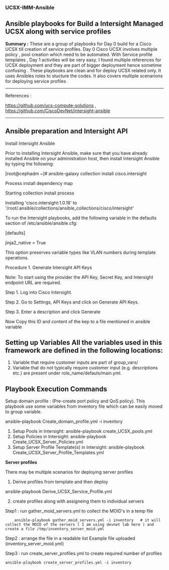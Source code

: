 ### UCSX-IMM-Ansible

Ansible playbooks for Build a Intersight Managed UCSX along with service profiles
-------------



**Summary :** These are a group of playbooks for Day 0 build for a Cisco UCSX till creation of service profiles. Day 0 Cisco UCSX involves multiple policy , pool creation which need to be automated. With Service profile templates , Day 1 activities will be very easy.  I found multiple references for UCSX deployment and they are part of bigger deployment hence sometime confusing . These playbooks are clean and for deploy UCSX related only. It uses Ansibles roles to stucture the codes. It also covers multiple scenarions for deploying service profiles

-----



References :

https://github.com/ucs-compute-solutions
, https://github.com/CiscoDevNet/intersight-ansible

-----------------
## Ansible preparation and Intersight API 

Install Intersight Ansible

Prior to installing Intersight Ansible, make sure that you have already installed Ansible on your administration host, then install Intersight Ansible by typing the following:

[root@cephadm ~]# ansible-galaxy collection install cisco.intersight

Process install dependency map

Starting collection install process

Installing 'cisco.intersight:1.0.18' to '/root/.ansible/collections/ansible_collections/cisco/intersight'

To run the Intersight playbooks, add the following variable in the defaults section of /etc/ansible/ansible.cfg:

[defaults]

jinja2_native = True

This option preserves variable types like VLAN numbers during template operations.

Procedure 1.      Generate Intersight API Keys

Note:     To start using the provider the API Key, Secret Key, and Intersight endpoint URL are required.

Step 1.     Log into Cisco Intersight.

Step 2.     Go to Settings, API Keys and click on Generate API Keys.

Step 3.     Enter a description and click Generate

Now Copy this ID and content of the kep to a file mentioned in ansible variable


**Setting up Variables All the variables used in this framework are defined in the following locations:**
-----------------



1. Variable that require customer inputs are part of group_vars/ 
2. Variable that do not typically require customer input (e.g. descriptions etc.) are present under role_name/defauls/main.yml.

**Playbook Execution Commands**
-----------------
Setup domain profile : (Pre-create port policy and QoS policy). This playbook use some variables from inventory file which can be easily moved to group variable. 

ansible-playbook Create_domain_profile.yml -i inventory

1. Setup Pools in Intersight: ansible-playbook create_UCSX_pools.yml 
2. Setup Policies in Intersight: ansible-playbook Create_UCSX_Server_Policies.yml 
3. Setup Server Profile Template(s) in Intersight: ansible-playbook Create_UCSX_Server_Profile_Templates.yml



**Server profiles**

There may be multiple scenarios for deploying server profiles 

1) Derive profiles from template and then deploy 

ansible-playbook Derive_UCSX_Service_Profile.yml 

2) create profiles along with assigneing them to individual servers
   
  Step1 :  run  gather_moid_servers.yml to collect the MOID's in a temp file 
  
        ansible-playbook gather_moid_servers.yml -i inventory   # it will collect the MOID of the servers ( I am using devnet lab here ) and create a file /tmp/inventory_server_moid.yml
  
  Step2 : arrange the file in a readable list
       Example file uploaded (inventory_server_moid.yml)
       
  Step3 : run create_server_profiles.yml to create required number of profiles
    
    ansible-playbook create_server_profiles.yml -i inventory
